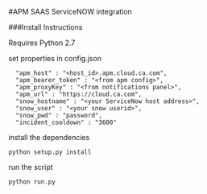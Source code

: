 #APM SAAS ServiceNOW integration

###Install Instructions

Requires Python 2.7

set properties in config.json

```
  "apm_host" : "<host_id>.apm.cloud.ca.com",
  "apm_bearer_token" : "<from apm config>",
  "apm_proxyKey" : "<from notifications panel>",
  "apm_url" : "https://cloud.ca.com",
  "snow_hostname" : "<your ServiceNow host address>",
  "snow_user" : "<your snow userid>",
  "snow_pwd" : "password",
  "incident_cooldown" : "3600"
```

install the dependencies

```buildoutcfg
python setup.py install
```

run the script
```buildoutcfg
python run.py
```